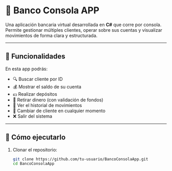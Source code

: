 # 💼 Banco Consola APP

Una aplicación bancaria virtual desarrollada en **C#** que corre por consola. Permite gestionar múltiples clientes, operar sobre sus cuentas y visualizar movimientos de forma clara y estructurada.

---

## 🚀 Funcionalidades

En esta app podrás:

- 🔍 Buscar cliente por ID
- 💰 Mostrar el saldo de su cuenta
- 💵 Realizar depósitos
- 💸 Retirar dinero (con validación de fondos)
- 📜 Ver el historial de movimientos
- 🔁 Cambiar de cliente en cualquier momento
- ❌ Salir del sistema

---
## 🧪 Cómo ejecutarlo

1. Clonar el repositorio:
   ```bash
   git clone https://github.com/tu-usuario/BancoConsolaApp.git
   cd BancoConsolaApp
